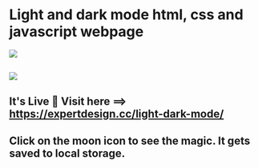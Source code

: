 # Light and dark mode html, css and javascript webpage

![](https://expertdesign.cc/light-dark-mode/images/light.jpg)

##

![](https://expertdesign.cc/light-dark-mode/images/dark.jpg)

##

## It's Live 🚀 Visit here ==> https://expertdesign.cc/light-dark-mode/

## Click on the moon icon to see the magic. It gets saved to local storage.
